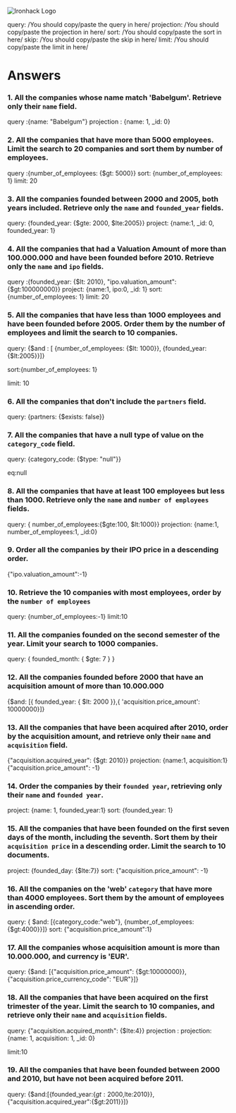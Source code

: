 ![Ironhack Logo](https://i.imgur.com/1QgrNNw.png)

query: /You should copy/paste the query in here/
projection: /You should copy/paste the projection in here/
sort: /You should copy/paste the sort in here/
skip: /You should copy/paste the skip in here/
limit: /You should copy/paste the limit in here/

# Answers

### 1. All the companies whose name match 'Babelgum'. Retrieve only their `name` field.

<!-- Your Code Goes Here -->

query :{name: "Babelgum"}
projection : {name: 1, \_id: 0}

### 2. All the companies that have more than 5000 employees. Limit the search to 20 companies and sort them by **number of employees**.

<!-- Your Code Goes Here -->

query :{number_of_employees: {$gt: 5000}}
sort: {number_of_employees: 1}
limit: 20

### 3. All the companies founded between 2000 and 2005, both years included. Retrieve only the `name` and `founded_year` fields.

query: {founded_year: {$gte: 2000, $lte:2005}}
project: {name:1, \_id: 0, founded_year: 1}

<!-- Your Code Goes Here -->

### 4. All the companies that had a Valuation Amount of more than 100.000.000 and have been founded before 2010. Retrieve only the `name` and `ipo` fields.

query :{founded_year: {$lt: 2010}, "ipo.valuation_amount": {$gt:100000000}}
project: {name:1, ipo:0, \_id: 1}
sort: {number_of_employees: 1}
limit: 20

<!-- Your Code Goes Here -->

### 5. All the companies that have less than 1000 employees and have been founded before 2005. Order them by the number of employees and limit the search to 10 companies.

<!-- Your Code Goes Here -->

query: {$and : [ {number_of_employees: {$lt: 1000}}, {founded_year: {$lt:2005}}]}

sort:{number_of_employees: 1}

limit: 10

### 6. All the companies that don't include the `partners` field.

query: {partners: {$exists: false}}

<!-- Your Code Goes Here -->

### 7. All the companies that have a null type of value on the `category_code` field.

query: {category_code: {$type: "null"}}

eq:null

<!-- Your Code Goes Here -->

### 8. All the companies that have at least 100 employees but less than 1000. Retrieve only the `name` and `number of employees` fields.

query: { number_of_employees:{$gte:100, $lt:1000}}
projection: {name:1, number_of_employees:1, \_id:0}

<!-- Your Code Goes Here -->

### 9. Order all the companies by their IPO price in a descending order.

<!-- Your Code Goes Here -->

{"ipo.valuation_amount":-1}

### 10. Retrieve the 10 companies with most employees, order by the `number of employees`

query: {number_of_employees:-1}
limit:10

<!-- Your Code Goes Here -->

### 11. All the companies founded on the second semester of the year. Limit your search to 1000 companies.

query: { founded_month: { $gte: 7 } }

<!-- Your Code Goes Here -->

### 12. All the companies founded before 2000 that have an acquisition amount of more than 10.000.000

{$and: [{ founded_year: { $lt: 2000 }},{ 'acquisition.price_amount': 10000000}]}

<!-- Your Code Goes Here -->

### 13. All the companies that have been acquired after 2010, order by the acquisition amount, and retrieve only their `name` and `acquisition` field.

{"acquisition.acquired_year": {$gt: 2010}}
projection: {name:1, acquisition:1}
{"acquisition.price_amount": -1}

<!-- Your Code Goes Here -->

### 14. Order the companies by their `founded year`, retrieving only their `name` and `founded year`.

project: {name: 1, founded_year:1}
sort: {founded_year: 1}

<!-- Your Code Goes Here -->

### 15. All the companies that have been founded on the first seven days of the month, including the seventh. Sort them by their `acquisition price` in a descending order. Limit the search to 10 documents.

<!-- Your Code Goes Here -->

project: {founded_day: {$lte:7}}
sort: {"acquisition.price_amount": -1}

### 16. All the companies on the 'web' `category` that have more than 4000 employees. Sort them by the amount of employees in ascending order.

<!-- Your Code Goes Here -->

query: { $and: [{category_code:"web"}, {number_of_employees:{$gt:4000}}]}
sort: {"acquisition.price_amount":1}

### 17. All the companies whose acquisition amount is more than 10.000.000, and currency is 'EUR'.

query: {$and: [{"acquisition.price_amount": {$gt:10000000}},{"acquisition.price_currency_code": "EUR"}]}

<!-- Your Code Goes Here -->

### 18. All the companies that have been acquired on the first trimester of the year. Limit the search to 10 companies, and retrieve only their `name` and `acquisition` fields.

<!-- Your Code Goes Here -->

query: {"acquisition.acquired_month": {$lte:4}}
projection : projection: {name: 1, acquisition: 1, \_id: 0}

limit:10

### 19. All the companies that have been founded between 2000 and 2010, but have not been acquired before 2011.

<!-- Your Code Goes Here -->

query: {$and:[{founded_year:{$gt:2000,$lte:2010}}, {"acquisition.acquired_year":{$gt:2011}}]}
